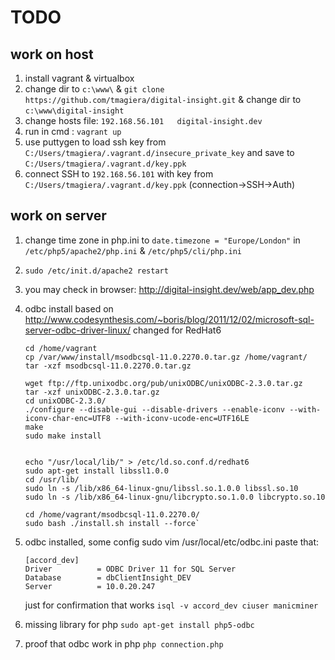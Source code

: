 TODO
==================

work on host
-----------------------------
1.  install vagrant & virtualbox
2.  change dir to
    ```c:\www\```
    &
    ```git clone https://github.com/tmagiera/digital-insight.git```
    &
    change dir to
    ```c:\www\digital-insight```
3.  change hosts file:
    ```192.168.56.101	digital-insight.dev```
4.  run in cmd :
    ```vagrant up```
5.  use puttygen to load ssh key from
    ```C:/Users/tmagiera/.vagrant.d/insecure_private_key```
    and save to
    ```C:/Users/tmagiera/.vagrant.d/key.ppk```
6.  connect SSH to `192.168.56.101` with key from ```C:/Users/tmagiera/.vagrant.d/key.ppk``` (connection->SSH->Auth)


work on server
-----------------------------
1.  change time zone in php.ini to
    `date.timezone = "Europe/London"`
    in `/etc/php5/apache2/php.ini` & `/etc/php5/cli/php.ini`

2.  `sudo /etc/init.d/apache2 restart`
3.  you may check in browser: http://digital-insight.dev/web/app_dev.php

4.  odbc install based on http://www.codesynthesis.com/~boris/blog/2011/12/02/microsoft-sql-server-odbc-driver-linux/
    changed for RedHat6

    ```Shell
    cd /home/vagrant
    cp /var/www/install/msodbcsql-11.0.2270.0.tar.gz /home/vagrant/
    tar -xzf msodbcsql-11.0.2270.0.tar.gz

    wget ftp://ftp.unixodbc.org/pub/unixODBC/unixODBC-2.3.0.tar.gz
    tar -xzf unixODBC-2.3.0.tar.gz
    cd unixODBC-2.3.0/
    ./configure --disable-gui --disable-drivers --enable-iconv --with-iconv-char-enc=UTF8 --with-iconv-ucode-enc=UTF16LE
    make
    sudo make install


    echo "/usr/local/lib/" > /etc/ld.so.conf.d/redhat6
    sudo apt-get install libssl1.0.0
    cd /usr/lib/
    sudo ln -s /lib/x86_64-linux-gnu/libssl.so.1.0.0 libssl.so.10
    sudo ln -s /lib/x86_64-linux-gnu/libcrypto.so.1.0.0 libcrypto.so.10

    cd /home/vagrant/msodbcsql-11.0.2270.0/
    sudo bash ./install.sh install --force`
    ```

5.  odbc installed, some config
    sudo vim /usr/local/etc/odbc.ini
    paste that:
    ```
    [accord_dev]
    Driver          = ODBC Driver 11 for SQL Server
    Database        = dbClientInsight_DEV
    Server          = 10.0.20.247
    ```
    just for confirmation that works
    `isql -v accord_dev ciuser manicminer`

6.  missing library for php
    `sudo apt-get install php5-odbc`

7.  proof that odbc work in php
    `php connection.php`